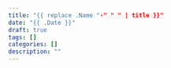 ```yaml
---
title: "{{ replace .Name "-" " " | title }}"
date: "{{ .Date }}"
draft: true
tags: []
categories: []
description: ""
---
```


